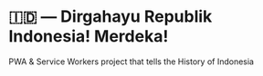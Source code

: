 # 🇮🇩 — Dirgahayu Republik Indonesia! Merdeka!

PWA & Service Workers project that tells the History of Indonesia